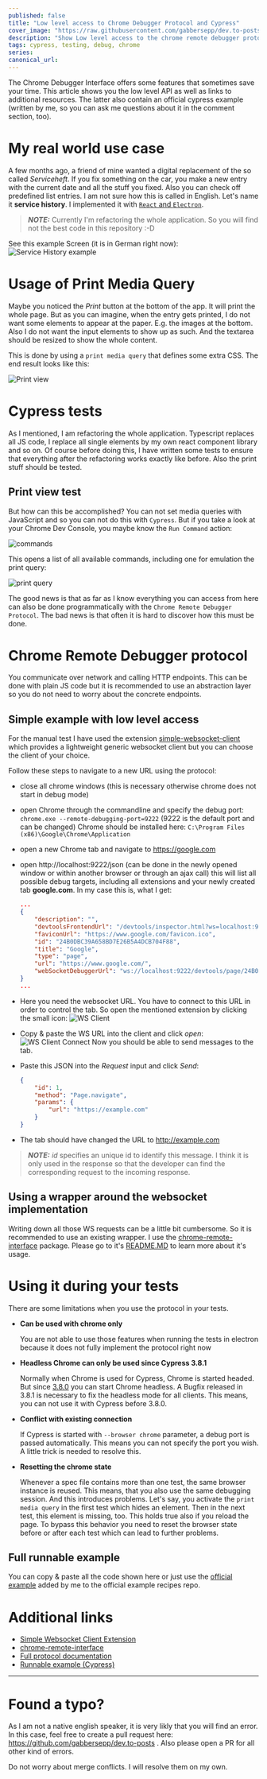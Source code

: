 ```yaml
---
published: false
title: "Low level access to Chrome Debugger Protocol and Cypress"
cover_image: "https://raw.githubusercontent.com/gabbersepp/dev.to-posts/master/blog-posts/cypress-cri/assets/header1.png"
description: "Show Low level access to the chrome remote debugger protocol and an introduction how to the protocol with an abstraction layer with cypress"
tags: cypress, testing, debug, chrome
series:
canonical_url:
---
```


The Chrome Debugger Interface offers some features that sometimes save your time. This article shows you the low level API as well as links to additional resources. The latter also contain an official cypress example (written by me, so you can ask me questions about it in the comment section, too).

# My real world use case
A few months ago, a friend of mine wanted a digital replacement of the so called *Serviceheft*.
If you fix something on the car, you make a new entry with the current date and all the stuff you fixed. Also you can check off predefined list entries. I am not sure how this is called in English. Let's name it **service history**. I implemented it with [`React` and `Electron`](https://github.com/gabbersepp/service-history). 

> **_NOTE:_** 
Currently I'm refactoring the whole application. So you will find not the best code in this repository :-D

See this example Screen (it is in German right now):
![Service History example](./assets/service-history-example.jpg)

# Usage of Print Media Query
Maybe you noticed the *Print* button at the bottom of the app. It will print the whole page. But as you can imagine, when the entry gets printed, I do not want some elements to appear at the paper. E.g. the images at the bottom. Also I do not want the input elements to show up as such. And the textarea should be resized to show the whole content. 

This is done by using a `print media query` that defines some extra CSS. The end result looks like this:

![Print view](./assets/service-history-print.jpg)

# Cypress tests
As I mentioned, I am refactoring the whole application. Typescript replaces all JS code, I replace all single elements by my own react component library and so on. Of course before doing this, I have written some tests to ensure that everything after the refactoring works exactly like before. Also the print stuff should be tested.

## Print view test
But how can this be accomplished? You can not set media queries with JavaScript and so you can not do this with `Cypress`. 
But if you take a look at your Chrome Dev Console, you maybe know the `Run Command` action:

![commands](./assets/chrome-dev-commands.jpg)

This opens a list of all available commands, including one for emulation the print query:

![print query](./assets/chrome-dev-print.jpg)

The good news is that as far as I know everything you can access from here can also be done programmatically with the `Chrome Remote Debugger Protocol`.
The bad news is that often it is hard to discover how this must be done.

# Chrome Remote Debugger protocol
You communicate over network and calling HTTP endpoints. This can be done with plain JS code but it is recommended to use an abstraction layer so you do not need to worry about the concrete endpoints.

## Simple example with low level access
For the manual test I have used the extension [simple-websocket-client](https://chrome.google.com/webstore/detail/simple-websocket-client/pfdhoblngboilpfeibdedpjgfnlcodoo?hl=de) which provides a lightweight generic websocket client but you can choose the client of your choice.

Follow these steps to navigate to a new URL using the protocol:
+ close all chrome windows (this is necessary otherwise chrome does not start in debug mode)
+ open Chrome through the commandline and specify the debug port: `chrome.exe --remote-debugging-port=9222` (9222 is the default port and can be changed)
    Chrome should be installed here: `C:\Program Files (x86)\Google\Chrome\Application`
+ open a new Chrome tab and navigate to https://google.com
+ open http://localhost:9222/json (can be done in the newly opened window or within another browser or through an ajax call)
    this will list all possible debug targets, including all extensions and your newly created tab **google.com**. In my case this is, what I get:
    ```json
    ...
    {
        "description": "",
        "devtoolsFrontendUrl": "/devtools/inspector.html?ws=localhost:9222/devtools/page/24B0DBC39A658BD7E26B5A4DCB704F88",
        "faviconUrl": "https://www.google.com/favicon.ico",
        "id": "24B0DBC39A658BD7E26B5A4DCB704F88",
        "title": "Google",
        "type": "page",
        "url": "https://www.google.com/",
        "webSocketDebuggerUrl": "ws://localhost:9222/devtools/page/24B0DBC39A658BD7E26B5A4DCB704F88"
    }
    ...
    ```

+ Here you need the websocket URL. You have to connect to this URL in order to control the tab.
    So open the mentioned extension by clicking the small icon: 
    ![WS Client](./assets/ws-client-icon.jpg)
+ Copy & paste the WS URL into the client and click *open*:
    ![WS Client Connect](./assets/ws-client-connect.jpg)
    Now you should be able to send messages to the tab.
+ Paste this JSON into the *Request* input and click *Send*:
    ```json
    {
        "id": 1,
        "method": "Page.navigate",
        "params": {
            "url": "https://example.com"
        }
    }
    ```
+ The tab should have changed the URL to http://example.com

> **_NOTE:_**  *id* specifies an unique id to identify this message. I think it is only used in the response so that the developer can find the corresponding request to the incoming response.

## Using a wrapper around the websocket implementation
Writing down all those WS requests can be a little bit cumbersome. So it is recommended to use an existing wrapper. I use the [chrome-remote-interface](https://github.com/cyrus-and/chrome-remote-interface) package. Please go to it's [README.MD](https://github.com/cyrus-and/chrome-remote-interface/blob/master/README.md) to learn more about it's usage.

# Using it during your tests
There are some limitations when you use the protocol in your tests.
+ **Can be used with chrome only**

    You are not able to use those features when running the tests in electron because it does not fully implement the protocol right now
+ **Headless Chrome can only be used since Cypress 3.8.1**

    Normally when Chrome is used for Cypress, Chrome is started headed. But since [3.8.0](https://docs.cypress.io/guides/references/changelog.html#3-8-0) you can start Chrome headless. A Bugfix released in 3.8.1 is necessary to fix the headless mode for all clients. This means, you can not use it with Cypress before 3.8.0.
+ **Conflict with existing connection**

    If Cypress is started with `--browser chrome` parameter, a debug port is passed automatically. This means you can not specify the port you wish. A little trick is needed to resolve this.
+ **Resetting the chrome state**

    Whenever a spec file contains more than one test, the same browser instance is reused. This means, that you also use the same debugging session. And this introduces problems. Let's say, you activate the `print media query` in the first test which hides an element. Then in the next test, this element is missing, too. This holds true also if you reload the page. To bypass this behavior you need to reset the browser state before or after each test which can lead to further problems.

## Full runnable example
You can copy & paste all the code shown here or just use the [official example](https://github.com/cypress-io/cypress-example-recipes/pull/384) added by me to the official example recipes repo.


# Additional links
- [Simple Websocket Client Extension](https://chrome.google.com/webstore/detail/simple-websocket-client/pfdhoblngboilpfeibdedpjgfnlcodoo?hl=de)
- [chrome-remote-interface](https://github.com/cyrus-and/chrome-remote-interface)
- [Full protocol documentation](https://chromedevtools.github.io/devtools-protocol/)
- [Runnable example (Cypress)](https://github.com/cypress-io/cypress-example-recipes/pull/384)

----

# Found a typo?
As I am not a native english speaker, it is very likly that you will find an error. In this case, feel free to create a pull request here: https://github.com/gabbersepp/dev.to-posts . Also please open a PR for all other kind of errors.

Do not worry about merge conflicts. I will resolve them on my own. 